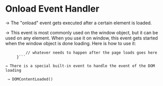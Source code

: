 # Onload Event Handler

→ The "onload" event gets executed after a certain element is loaded. 

→ This event is most commonly used on the window object, but it can be used on any element. When you use it on window, this event gets started when the window object is done loading. Here is how to use it:

   ``` window.onload = function() {
            // whatever needs to happen after the page loads goes here
        }```

→ There is a special built-in event to handle the event of the DOM loading
   
    → DOMContentLoaded()
    
